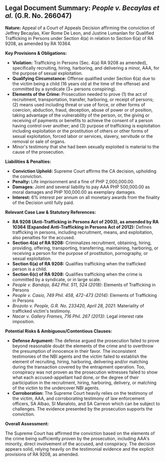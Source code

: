 ## Legal Document Summary: *People v. Becaylas et al.* (G.R. No. 266047)

**Nature:** Appeal of a Court of Appeals Decision affirming the conviction of Jeffrey Becaylas, Kier Rome De Leon, and Justine Lumanlan for Qualified Trafficking in Persons under Section 4(a) in relation to Section 6(a) of RA 9208, as amended by RA 10364.

**Key Provisions & Obligations:**

*   **Violation:** Trafficking in Persons (Sec. 4(a) RA 9208 as amended), specifically recruiting, hiring, harboring, and delivering a minor, AAA, for the purpose of sexual exploitation.
*   **Qualifying Circumstance:** Offense qualified under Section 6(a) due to the victim being a child (16 years old at the time of the offense) and committed by a syndicate (3+ persons conspiring).
*   **Elements of the Crime:** Prosecution needed to prove (1) the act of recruitment, transportation, transfer, harboring, or receipt of persons; (2) means used including threat or use of force, or other forms of coercion, abduction, fraud, deception, abuse of power or of position, taking advantage of the vulnerability of the person, or, the giving or receiving of payments or benefits to achieve the consent of a person having control over another; and (3) purpose of trafficking is exploitation including exploitation or the prostitution of others or other forms of sexual exploitation, forced labor or services, slavery, servitude or the removal or sale of organs.
*   Minor's testimony that she had been sexually exploited is material to the cause of the prosecution.

**Liabilities & Penalties:**

*   **Conviction Upheld:** Supreme Court affirms the CA decision, upholding the conviction.
*   **Penalty:** Life imprisonment and a fine of PHP 2,000,000.00.
*   **Damages:** Joint and several liability to pay AAA PHP 500,000.00 as moral damages and PHP 100,000.00 as exemplary damages.
*   **Interest:** 6% interest per annum on all monetary awards from the finality of the Decision until fully paid.

**Relevant Case Law & Statutory References:**

*   **RA 9208 (Anti-Trafficking in Persons Act of 2003), as amended by RA 10364 (Expanded Anti-Trafficking in Persons Act of 2012):** Defines trafficking in persons, including recruitment, means, and exploitation, also penalties for the accused.
*   **Section 4(a) of RA 9208:** Criminalizes recruitment, obtaining, hiring, providing, offering, transporting, transferring, maintaining, harboring, or receiving a person for the purpose of prostitution, pornography, or sexual exploitation.
*   **Section 6(a) of RA 9208:** Qualifies trafficking when the trafficked person is a child.
*   **Section 6(c) of RA 9208:** Qualifies trafficking when the crime is committed by a syndicate, or in large scale.
*   *People v. Bandojo, 842 Phil. 511, 524 (2018)*: Elements of Trafficking in Persons
*   *People v. Casio, 749 Phil. 458, 472-473 (2014)*: Elements of Trafficking in Persons
*   *Brozoto v. People, G.R. No. 233420, April 28, 2021*: Materiality of trafficked victim's testimony.
*   *Nacar v. Gallery Frames, 716 Phil. 267 (2013)*: Legal interest rate imposition.

**Potential Risks & Ambiguous/Contentious Clauses:**

*   **Defense Argument:** The defense argued the prosecution failed to prove beyond reasonable doubt the elements of the crime and to overthrow the presumption of innocence in their favor. The inconsistent testimonies of the NBI agents and the victim failed to establish the element of recruiting, hiring, harboring, delivering and/or matching during the transaction covered by the entrapment operation. Too, conspiracy was not proven as the prosecution witnesses failed to show what each accused-appellant had done, or the degree of their participation in the recruitment, hiring, harboring, delivery, or matching of the victim to the undercover NBI agents.
*   **Corroboration:** The Supreme Court heavily relies on the testimony of the victim, AAA, and corroborating testimony of law enforcement officers, SA Albao, SI Manaloto, and SA Carreon which can be subject to challenges. The evidence presented by the prosecution supports the conviction.

**Overall Assessment:**

The Supreme Court has affirmed the conviction based on the elements of the crime being sufficiently proven by the prosecution, including AAA's minority, direct involvement of the accused, and conspiracy. The decision appears solid, relying heavily on the testimonial evidence and the explicit provisions of RA 9208, as amended.
